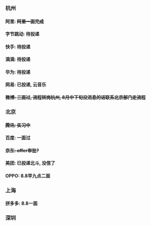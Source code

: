 ### 杭州

#### 阿里: ~~阿里一面完成~~
#### 字节跳动: 待投递
#### 快手: 待投递
#### 滴滴: 待投递
#### 华为: 待投递
#### 网易: 已投递, 云音乐
#### ~~微博: 三面过, 流程转岗杭州, 8月中下旬没消息的话联系北京部门走流程~~


### 北京
#### ~~腾讯: 实习中~~
#### 百度: 一面过
#### ~~京东: offer审批?~~
#### 美团: 已投递北斗, 没信了
#### OPPO: 8.8早九点二面

### 上海
#### 拼多多: 8.8一面

### 深圳
